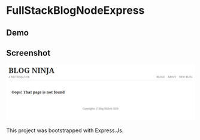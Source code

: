 # FullStackBlogNodeExpress

## Demo



## Screenshot
![](Capture.PNG)

This project was bootstrapped with Express.Js.
